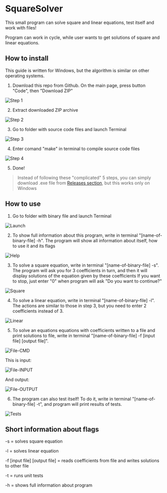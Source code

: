 # SquareSolver

This small program can solve square and linear equations, test itself and
work with files!

Program can work in cycle, while user wants to get solutions of square and
linear equations.


## How to install

This guide is written for Windows, but the algorithm 
is similar on other operating systems.

1. Download this repo from Github. On the main page,
   press button "Code", then "Download ZIP"

![Step 1](https://github.com/dm1trygr/SquareSolver/assets/103391790/6d838aea-6d26-4f32-a398-739e1789db23)

2. Extract downloaded ZIP archive

![Step 2](https://github.com/dm1trygr/SquareSolver/assets/103391790/07367017-75a1-4596-a996-3048170d698f)

3. Go to folder with source code files and launch
   Terminal

![Step 3](https://github.com/dm1trygr/SquareSolver/assets/103391790/4c27cbe3-1d15-44b5-8047-2d3036cfb191)

4. Enter comand "make" in terminal to compile source
   code files

![Step 4](https://github.com/dm1trygr/SquareSolver/assets/103391790/0a619153-9ab7-4740-9d98-4e7a92da4c94)

5. Done!

> Instead of following these "complicated" 5 steps, you
> can simply download .exe file from [Releases section](https://github.com/dm1trygr/SquareSolver/releases),
> but this works only on Windows

## How to use

1. Go to folder with binary file and launch Terminal

![Launch](https://github.com/dm1trygr/SquareSolver/assets/103391790/8f73bc9e-2b86-4530-b394-7ec55136a658)

2. To show full information about this program, write
   in terminal "[name-of-binary-file] -h". The program
   will show all information about itself, how to use
   it and its flags

![Help](https://github.com/dm1trygr/SquareSolver/assets/103391790/39fe42e4-8c7d-4caf-b329-d6414afab038)

3. To solve a square equation, write in terminal
   "[name-of-binary-file] -s". The program will ask you
   for 3 coefficients in turn, and then it will display
   solutions of the equation given by these coefficients
   If you want to stop, just enter "0" when program
   will ask "Do you want to continue?"

![Square](https://github.com/dm1trygr/SquareSolver/assets/103391790/e25db5d5-0db7-40ba-b8b5-d85be79ff4d0)

4. To solve a linear equation, write in terminal
   "[name-of-binary-file] -l". The actions are similar
   to those in step 3, but you need to enter
   2 coefficients instead of 3.

![Linear](https://github.com/dm1trygr/SquareSolver/assets/103391790/3e71f0bf-a283-4010-87ce-1c3a70ebeb1b)

5. To solve an equations equations with coefficients
   written to a file and print solutions to file,
   write in terminal "[name-of-binary-file] -f
   [input file] [output file]".

![File-CMD](https://github.com/dm1trygr/SquareSolver/assets/103391790/da4ba9dc-2313-4bba-9ef9-6e78b3e6dc21)

  This is input:
  
![File-INPUT](https://github.com/dm1trygr/SquareSolver/assets/103391790/01abee63-d78b-49f7-be18-0132bae1f0ce)

  And output:
  
![File-OUTPUT](https://github.com/dm1trygr/SquareSolver/assets/103391790/17fdcf80-9409-4eec-ab8b-dc1997bdfebd)

6. The program can also test itself! To do it,
   write in terminal "[name-of-binary-file] -t",
   and program will print results of tests.

![Tests](https://github.com/dm1trygr/SquareSolver/assets/103391790/5c680823-e784-4dd8-b0fb-9ef8f5177914)
   
## Short information about flags

-s = solves square equation

-l = solves linear equation

-f [input file] [output file] = reads coefficients from
file and writes solutions to other file

-t = runs unit tests

-h = shows full information about program
